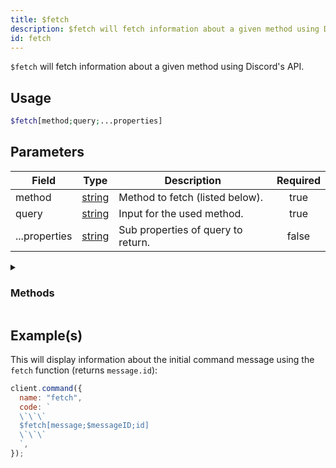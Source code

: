 ```yaml
---
title: $fetch
description: $fetch will fetch information about a given method using Discord's API.
id: fetch
---
```


`$fetch` will fetch information about a given method using Discord's API.

## Usage

```php
$fetch[method;query;...properties]
```

## Parameters

| Field         | Type                                                                                              | Description                        | Required |
| ------------- | ------------------------------------------------------------------------------------------------- | ---------------------------------- | :------: |
| method        | [string](https://developer.mozilla.org/en-US/docs/Web/JavaScript/Reference/Global_Objects/String) | Method to fetch (listed below).    |   true   |
| query         | [string](https://developer.mozilla.org/en-US/docs/Web/JavaScript/Reference/Global_Objects/String) | Input for the used method.         |   true   |
| ...properties | [string](https://developer.mozilla.org/en-US/docs/Web/JavaScript/Reference/Global_Objects/String) | Sub properties of query to return. |  false   |

<details>
  <summary><h3> Methods </h3></summary>

| Methods             |
| ------------------- |
| message             |
| channel             |
| user                |
| invite              |
| webhook             |
| application         |
| command             |
| guildPreview        |
| guildTemplate       |
| premiumStickerPacks |
| sticker             |
| guildCommand        |
| default             |

</details>

## Example(s)

This will display information about the initial command message using the `fetch` function (returns `message.id`):

```javascript
client.command({
  name: "fetch",
  code: `
  \`\`\`
  $fetch[message;$messageID;id]
  \`\`\`
  `,
});
```

